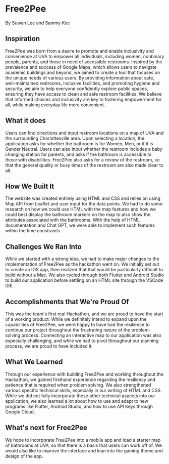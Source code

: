 # Free2Pee
By Suwan Lee and Sammy Kee
## Inspiration
Free2Pee was born from a desire to promote and enable inclusivity and convenience at UVA to empower all individuals, including women, nonbinary people, parents, and those in need of accessible restrooms. Inspired by the prevalence and success of Google Maps, which allows users to navigate academic buildings and beyond, we aimed to create a tool that focuses on the unique needs of various users. By providing information about safe, well-maintained restrooms, inclusive facilities, and promoting hygiene and security, we aim to help everyone confidently explore public spaces, ensuring they have access to clean and safe restroom facilities. We believe that informed choices and inclusivity are key to fostering empowerment for all, while making everyday life more convenient.  

## What it does
Users can find directions and input restroom locations on a map of UVA and the surrounding Charlottesville area. Upon selecting a location, the application asks for whether the bathroom is for Women, Men, or if it is Gender Neutral. Users can also input whether the restroom includes a baby changing station for parents, and asks if the bathroom is accessible to those with disabilities. Free2Pee also asks for a review of the restroom, so that the general quality or busy times of the restroom are also made clear to all. 

## How We Built It
The website was created entirely using HTML and CSS and relies on using Map API from Leaflet and user input for the data points. We had to do some research on how we could use HTML with the map features and how we could best display the bathroom markers on the map to also show the attributes associated with the bathrooms. With the help of HTML documentation and Chat GPT, we were able to implement such features within the time constraints.

## Challenges We Ran Into
While we started with a strong idea, we had to make major changes to the implementation of Free2Pee as the hackathon went on. We initially set out to create an IOS app, then realized that that would be particularly difficult to build without a Mac. We also cycled through both Flutter and Android Studio to build our application before settling on an HTML site through the VSCode IDE. 

## Accomplishments that We're Proud Of
This was the team's first real Hackathon, and we are proud to have the start of a working product. While we definitely intend to expand upon the capabilities of Free2Pee, we were happy to have had the resilience to continue our project throughout the frustrating nature of the problem-solving process. Connecting an interactive map to our application was also especially challenging, and while we had to pivot throughout our planning process, we are proud to have included it. 

## What We Learned
Through our experience with building Free2Pee and working throughout the Hackathon, we gained firsthand experience regarding the resiliency and patience that is required when problem solving. We also strengthened various specific technical skills, especially in our writing of HTML and CSS. While we did not fully incorporate these other technical aspects into our application, we also learned a lot about how to use and adapt to new programs like Flutter, Android Studio, and how to use API Keys through Google Cloud. 

## What's next for Free2Pee
We hope to incorporate Free2Pee into a mobile app and load a starter map of bathrooms at UVA, so that there is a basis that users can work off of. We would also like to improve the interface and lean into the gaming theme and design of the app. 
